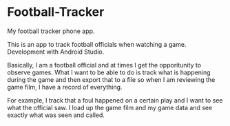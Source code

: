 # Football-Tracker
My football tracker phone app.

This is an app to track football officials when watching a game. 
Development with Android Studio.

Basically, I am a football official and at times I get the opporitunity to observe games. 
What I want to be able to do is track what is happening during the game and then export that to a file 
so when I am reviewing the game film, I have a record of everything.

For example, I track that a foul happened on a certain play and I want to see what the official saw.
I load up the game film and my game data and see exactly what was seen and called.
